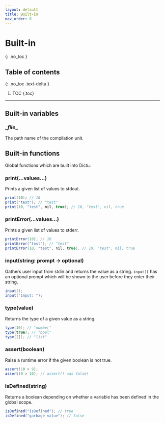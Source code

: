 ```yaml
---
layout: default
title: Built-in
nav_order: 8
---
```


# Built-in
{: .no_toc }

## Table of contents
{: .no_toc .text-delta }

1. TOC
{:toc}

---

## Built-in variables

### \__file__

The path name of the compilation unit.

## Built-in functions

Global functions which are built into Dictu.

### print(...values...)

Prints a given list of values to stdout.

```cs
print(10); // 10
print("test"); // "test"
print(10, "test", nil, true); // 10, "test", nil, true
```

### printError(...values...)

Prints a given list of values to stderr.

```cs
printError(10); // 10
printError("test"); // "test"
printError(10, "test", nil, true); // 10, "test", nil, true
```

### input(string: prompt -> optional)

Gathers user input from stdin and returns the value as a string. `input()` has an optional prompt which will be shown to
the user before they enter their string.

```cs
input();
input("Input: ");
```

### type(value)

Returns the type of a given value as a string.

```cs
type(10); // "number"
type(true); // "bool"
type([]); // "list"
```

### assert(boolean)

Raise a runtime error if the given boolean is not true.

```cs
assert(10 > 9);
assert(9 > 10); // assert() was false!
```

### isDefined(string)

Returns a boolean depending on whether a variable has been defined in the global scope.

```cs
isDefined("isDefined"); // true
isDefined("garbage value"); // false
```
